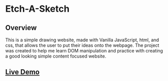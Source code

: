 # Etch-A-Sketch
## Overview
This is a simple drawing website, made with Vanilla JavaScript, html, and css, that allows the user to put their ideas onto the webpage.
The project was created to help me learn DOM manipulation and practice with creating a good looking simple content focused website. 
  ## [Live Demo](https://stepty.github.io/etch-a-sketch/)


